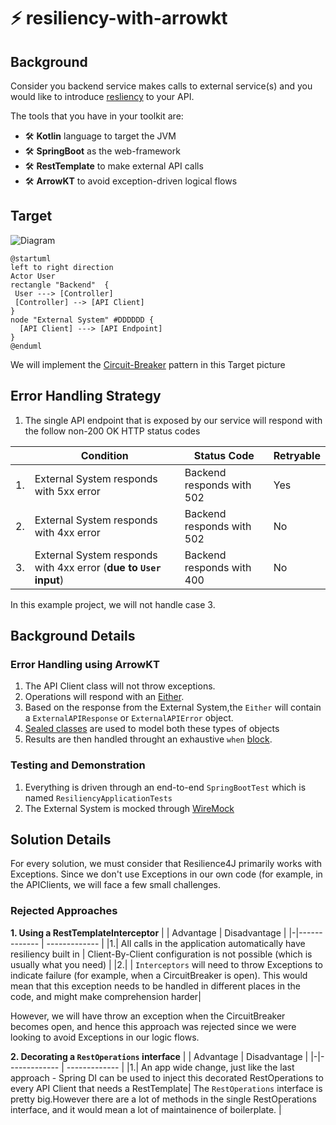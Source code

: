 # ⚡ resiliency-with-arrowkt

## Background 

Consider you backend service makes calls to external service(s) and you would like to introduce [resliency](https://hackernoon.com/lets-talk-about-resilience-97051e14761f) to your API. 

The tools that you have in your toolkit are: 

- 🛠 **Kotlin** language to target the JVM 
- 🛠 **SpringBoot** as the web-framework
- 🛠 **RestTemplate** to make external API calls
- 🛠 **ArrowKT** to avoid exception-driven logical flows

## Target 

![Diagram](https://www.planttext.com/api/plantuml/svg/LO_12i9034Jl-OgXdliBOgqzU1F4a_ImT6DTt6ObZQ0K_zrjyTBSvWsPJ7QZERNN42dopM096lgxmGVbpa8IgZfBYil8IZDoqaT6iNVTWyKNm0HQN9HbkSMrJcAQOcHjQQMmsDNfY3e65clfIv9ypchUnYekulmPZOS2cyCoc0YhZV-9cJJYdodCBCViSfFymWy0)

```puml
@startuml
left to right direction
Actor User
rectangle "Backend"  { 
 User ---> [Controller]
 [Controller] --> [API Client]
}
node "External System" #DDDDDD {
  [API Client] ---> [API Endpoint] 
}
@enduml
```

We will implement the [Circuit-Breaker](https://martinfowler.com/bliki/CircuitBreaker.html) pattern in this Target picture

## Error Handling Strategy 

1. The single API endpoint that is exposed by our service will respond with the follow non-200 OK HTTP status codes 


| | Condition  | Status Code | Retryable 
|-|------------- | ------------- |-------------|
|1.|External System responds with 5xx error  | Backend responds with 502  | Yes 
|2.|External System responds with 4xx error  | Backend responds with 502  | No
|3.|External System responds with 4xx error (**due to `User` input**)  | Backend responds with 400  | No

In this example project, we will not handle case 3.

## Background Details

### Error Handling using ArrowKT

1. The API Client class will not throw exceptions.
2. Operations will respond with an [Either](https://arrow-kt.io/docs/apidocs/arrow-core/arrow.core/-either/). 
3. Based on the response from the External System,the `Either` will contain a `ExternalAPIResponse` or `ExternalAPIError` object.
4. [Sealed classes](https://kotlinlang.org/docs/sealed-classes.html) are used to model both these types of objects
5. Results are then handled throught an exhaustive `when` [block](https://kotlinlang.org/docs/control-flow.html#when-expression). 

### Testing and Demonstration

1. Everything is driven through an end-to-end `SpringBootTest` which is named `ResiliencyApplicationTests`
2. The External System is mocked through [WireMock](http://wiremock.org/) 

## Solution Details 

For every solution, we must consider that Resilience4J primarily works with Exceptions. Since we don't use Exceptions in our own code (for example, in the APIClients, we will face a few small challenges. 

### Rejected Approaches 

**1. Using a RestTemplateInterceptor**
| | Advantage  | Disadvantage |
|-|------------- | ------------- |
|1.| All calls in the application automatically have resiliency built in | Client-By-Client configuration is not possible (which is usually what you need) |
|2.| | `Interceptors` will need to throw Exceptions to indicate failure (for example, when a CircuitBreaker is open). This would mean that this exception needs to be handled in different places in the code, and might make comprehension harder|



However, we will have throw an exception when the CircuitBreaker becomes open, and hence this approach was rejected since we were looking to avoid Exceptions in our logic flows.

**2. Decorating a `RestOperations` interface**
| | Advantage  | Disadvantage |
|-|------------- | ------------- |
|1.| An app wide change, just like the last approach - Spring DI can be used to inject this decorated RestOperations to every API Client that needs a RestTemplate| The `RestOperations` interface is pretty big.However there are a lot of methods in the single RestOperations interface, and it would mean a lot of maintainence of boilerplate. |










